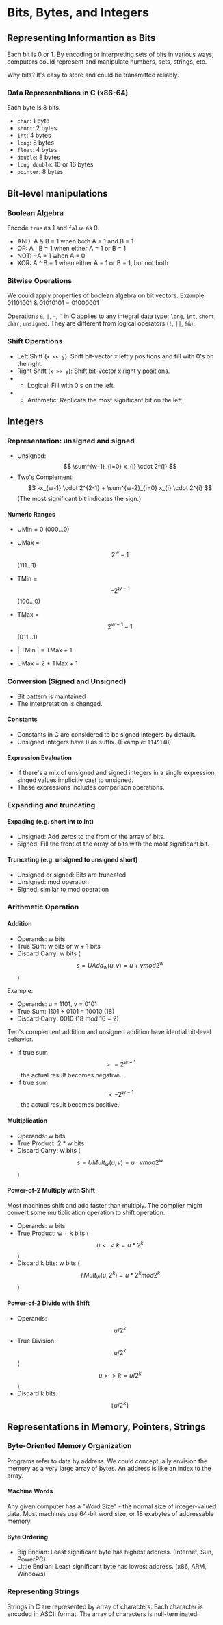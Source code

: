 # Bits, Bytes, and Integers

## Representing Informantion as Bits

Each bit is 0 or 1. By encoding or interpreting sets of bits in various ways, computers could represent and manipulate numbers, sets, strings, etc.

Why bits? It's easy to store and could be transmitted reliably.

### Data Representations in C (x86-64)

Each byte is 8 bits.

- `char`: 1 byte
- `short`: 2 bytes
- `int`: 4 bytes
- `long`: 8 bytes
- `float`: 4 bytes
- `double`: 8 bytes
- `long double`: 10 or 16 bytes
- `pointer`: 8 bytes

## Bit-level manipulations

### Boolean Algebra

Encode `true` as 1 and `false` as 0.

- AND: A & B = 1 when both A = 1 and B = 1
- OR: A | B = 1 when either A = 1 or B = 1
- NOT: ~A = 1 when A = 0
- XOR: A ^ B = 1 when either A = 1 or B = 1, but not both

### Bitwise Operations

We could apply properties of boolean algebra on bit vectors. Example: 01101001 & 01010101 = 01000001

Operations `&`, `|`, `~`, `^` in C applies to any integral data type: `long`, `int`, `short`, `char`, `unsigned`. They are different from logical operators (`!`, `||`, `&&`).

### Shift Operations

- Left Shift (`x << y`): Shift bit-vector x left y positions and fill with 0's on the right.
- Right Shift (`x >> y`): Shift bit-vector x right y positions.
- - Logical: Fill with 0's on the left.
- - Arithmetic: Replicate the most significant bit on the left.

## Integers

### Representation: unsigned and signed

- Unsigned: $$ \sum^{w-1}_{i=0} x_{i} \cdot 2^{i} $$
- Two's Complement: $$ -x_{w-1} \cdot 2^{2-1} + \sum^{w-2}_{i=0} x_{i} \cdot 2^{i} $$ (The most significant bit indicates the sign.)

#### Numeric Ranges

- UMin = 0 (000...0)
- UMax = $$ 2^{w} - 1 $$ (111...1)
- TMin = $$ -2^{w - 1} $$ (100...0)
- TMax = $$ 2^{w - 1} - 1 $$ (011...1)

- | TMin | = TMax + 1
- UMax = 2 * TMax + 1

### Conversion (Signed and Unsigned)

- Bit pattern is maintained
- The interpretation is changed.

#### Constants

- Constants in C are considered to be signed integers by default.
- Unsigned integers have `U` as suffix. (Example: `114514U`)

#### Expression Evaluation

- If there's a mix of unsigned and signed integers in a single expression, singed values implicitly cast to unsigned.
- These expressions includes comparison operations.

### Expanding and truncating

#### Expading (e.g. short int to int)

- Unsigned: Add zeros to the front of the array of bits.
- Signed: Fill the front of the array of bits with the most significant bit.

#### Truncating (e.g. unsigned to unsigned short)

- Unsigned or signed: Bits are truncated
- Unsigned: mod operation
- Signed: similar to mod operation

### Arithmetic Operation

#### Addition

- Operands: w bits
- True Sum: w bits or w + 1 bits
- Discard Carry: w bits ($$ s = UAdd_{w} (u,v) = u + v mod 2^{w} $$)

Example:

- Operands: u = 1101, v = 0101
- True Sum: 1101 + 0101 = 10010 (18)
- Discard Carry: 0010 (18 mod 16 = 2)

Two's complement addition and unsigned addition have idential bit-level behavior.

- If true sum $$ >= 2^{w - 1} $$, the actual result becomes negative.
- If true sum $$ < -2^{w - 1} $$, the actual result becomes positive.

#### Multiplication

- Operands: w bits
- True Product: 2 * w bits
- Discard Carry: w bits ($$ s = UMult_{w} (u,v) = u \cdot v mod 2^{w} $$)

#### Power-of-2 Multiply with Shift

Most machines shift and add faster than multiply. The compiler might convert some multiplication operation to shift operation.

- Operands: w bits
- True Product: w + k bits ($$ u << k = u * 2^{k} $$)
- Discard k bits: w bits ($$ TMult_{w} (u, 2^{k}) = u * 2^{k} mod 2^{k} $$)

#### Power-of-2 Divide with Shift

- Operands: $$ u / 2 ^{k} $$
- True Division: $$ u / 2 ^{k} $$ ($$ u >> k = u / 2^{k} $$)
- Discard k bits: $$ \lfloor u / 2 ^{k} \rfloor $$

## Representations in Memory, Pointers, Strings

### Byte-Oriented Memory Organization

Programs refer to data by address. We could conceptually envision the memory as a very large array of bytes. An address is like an index to the array.

#### Machine Words

Any given computer has a "Word Size" - the normal size of integer-valued data. Most machines use 64-bit word size, or 18 exabytes of addressable memory.

#### Byte Ordering

- Big Endian: Least significant byte has highest address. (Internet, Sun, PowerPC)
- Little Endian: Least significant byte has lowest address. (x86, ARM, Windows)

### Representing Strings

Strings in C are represented by array of characters. Each character is encoded in ASCII format. The array of characters is null-terminated.
